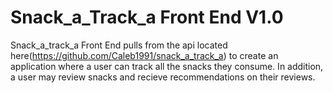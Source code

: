 # Snack_a_Track_a Front End V1.0
Snack_a_track_a Front End pulls from the api located here(https://github.com/Caleb1991/snack_a_track_a) to create an application where a user can track all the snacks they consume. In addition, a user may review snacks and recieve recommendations on their reviews.
